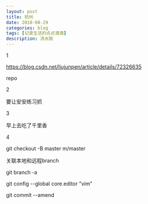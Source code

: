 ```yaml
---
layout: post
title: 杭州
date: 2018-08-29
categories: blog
tags: [记录生活的点点滴滴]
description: 流水账
---
```


1 

https://blog.csdn.net/liujunpen/article/details/72326635

repo

2

要让安安练习抓

3

早上去吃了千里香

4

git checkout -B master m/master

关联本地和远程branch

git branch -a

git config --global core.editor "vim" 

git commit --amend